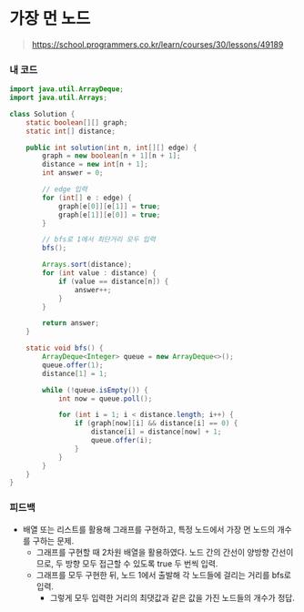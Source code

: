 # 가장 먼 노드

> https://school.programmers.co.kr/learn/courses/30/lessons/49189

### 내 코드

```java
import java.util.ArrayDeque;
import java.util.Arrays;

class Solution {
    static boolean[][] graph;
    static int[] distance;

    public int solution(int n, int[][] edge) {
        graph = new boolean[n + 1][n + 1];
        distance = new int[n + 1];
        int answer = 0;

        // edge 입력
        for (int[] e : edge) {
            graph[e[0]][e[1]] = true;
            graph[e[1]][e[0]] = true;
        }

        // bfs로 1에서 최단거리 모두 입력
        bfs();

        Arrays.sort(distance);
        for (int value : distance) {
            if (value == distance[n]) {
                answer++;
            }
        }

        return answer;
    }

    static void bfs() {
        ArrayDeque<Integer> queue = new ArrayDeque<>();
        queue.offer(1);
        distance[1] = 1;

        while (!queue.isEmpty()) {
            int now = queue.poll();

            for (int i = 1; i < distance.length; i++) {
                if (graph[now][i] && distance[i] == 0) {
                    distance[i] = distance[now] + 1;
                    queue.offer(i);
                }
            }
        }
    }
}
```

### 피드백

- 배열 또는 리스트를 활용해 그래프를 구현하고, 특정 노드에서 가장 먼 노드의 개수를 구하는 문제.
    - 그래프를 구현할 때 2차원 배열을 활용하였다. 노드 간의 간선이 양방향 간선이므로, 두 방향 모두 접근할 수 있도록 true 두 번씩 입력.
    - 그래프를 모두 구현한 뒤, 노드 1에서 출발해 각 노드들에 걸리는 거리를 bfs로 입력.
        - 그렇게 모두 입력한 거리의 최댓값과 같은 값을 가진 노드들의 개수가 정답.